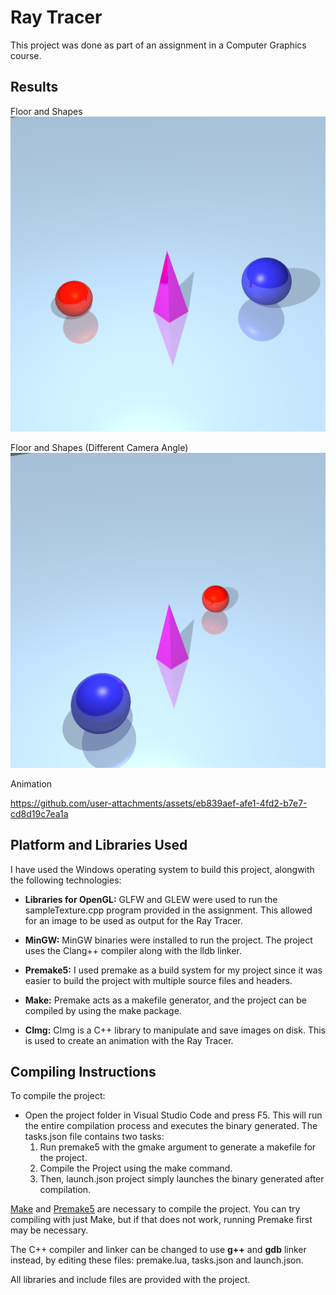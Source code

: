 
# Ray Tracer

This project was done as part of an assignment in a Computer Graphics course.

## Results

Floor and Shapes
![floor-and-shapes](animations/0.png)

Floor and Shapes (Different Camera Angle)
![floor-and-shapes-diff-camera-angle](animations/150.png)


Animation

https://github.com/user-attachments/assets/eb839aef-afe1-4fd2-b7e7-cd8d19c7ea1a

## Platform and Libraries Used

I have used the Windows operating system to build this project, alongwith the following technologies:

- **Libraries for OpenGL:** GLFW and GLEW were used to run the sampleTexture.cpp program provided in the assignment. This allowed for an image to be used as output for the Ray Tracer.

- **MinGW:** MinGW binaries were installed to run the project. The project uses the Clang++ compiler along with the lldb linker.

- **Premake5:** I used premake as a build system for my project since it was easier to build the project with multiple source files and headers.

- **Make:** Premake acts as a makefile generator, and the project can be compiled by using the make package.

- **CImg:** CImg is a C++ library to manipulate and save images on disk. This is used to create an animation with the Ray Tracer.

## Compiling Instructions

To compile the project:

- Open the project folder in Visual Studio Code and press F5. This will run the entire compilation process and executes the binary generated. The tasks.json file contains two tasks: 
    1. Run premake5 with the gmake argument to generate a makefile for the project.
    2. Compile the Project using the make command. 
    3. Then, launch.json project simply launches the binary generated after compilation. 
    
    
[Make](https://gnuwin32.sourceforge.net/packages/make.htm) and [Premake5](https://premake.github.io/) are necessary to compile the project. You can try compiling with just Make, but if that does not work, running Premake first may be necessary. 

The C++ compiler and linker can be changed to use **g++** and **gdb** linker instead, by editing these files: premake.lua, tasks.json and launch.json.  

All libraries and include files are provided with the project.
